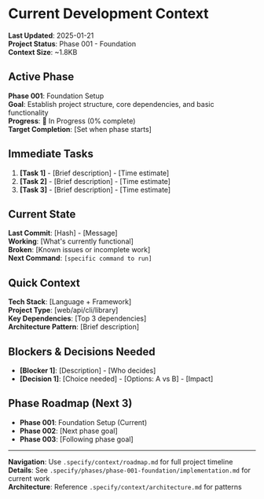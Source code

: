 # Current Development Context

**Last Updated**: 2025-01-21  
**Project Status**: Phase 001 - Foundation  
**Context Size**: ~1.8KB

## Active Phase

**Phase 001**: Foundation Setup  
**Goal**: Establish project structure, core dependencies, and basic functionality  
**Progress**: 🚧 In Progress (0% complete)  
**Target Completion**: [Set when phase starts]

## Immediate Tasks

1. **[Task 1]** - [Brief description] - [Time estimate]
2. **[Task 2]** - [Brief description] - [Time estimate]
3. **[Task 3]** - [Brief description] - [Time estimate]

## Current State

**Last Commit**: [Hash] - [Message]  
**Working**: [What's currently functional]  
**Broken**: [Known issues or incomplete work]  
**Next Command**: `[specific command to run]`

## Quick Context

**Tech Stack**: [Language + Framework]  
**Project Type**: [web/api/cli/library]  
**Key Dependencies**: [Top 3 dependencies]  
**Architecture Pattern**: [Brief description]

## Blockers & Decisions Needed

- **[Blocker 1]**: [Description] - [Who decides]
- **[Decision 1]**: [Choice needed] - [Options: A vs B] - [Impact]

## Phase Roadmap (Next 3)

- **Phase 001**: Foundation Setup (Current)
- **Phase 002**: [Next phase goal]
- **Phase 003**: [Following phase goal]

---

**Navigation**: Use `.specify/context/roadmap.md` for full project timeline  
**Details**: See `.specify/phases/phase-001-foundation/implementation.md` for current work  
**Architecture**: Reference `.specify/context/architecture.md` for patterns
